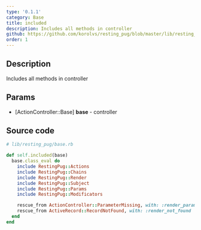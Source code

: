 ```yaml
---
type: '0.1.1'
category: Base
title: included
description: Includes all methods in controller
github: https://github.com/korolvs/resting_pug/blob/master/lib/resting_pug/base.rb#L15
order: 1
---
```


## Description
Includes all methods in controller

## Params
- [ActionController::Base] **base** - controller

## Source code
```ruby
# lib/resting_pug/base.rb

def self.included(base)
  base.class_eval do
    include RestingPug::Actions
    include RestingPug::Chains
    include RestingPug::Render
    include RestingPug::Subject
    include RestingPug::Params
    include RestingPug::Modificators

    rescue_from ActionController::ParameterMissing, with: :render_param_missing
    rescue_from ActiveRecord::RecordNotFound, with: :render_not_found
  end
end
```



